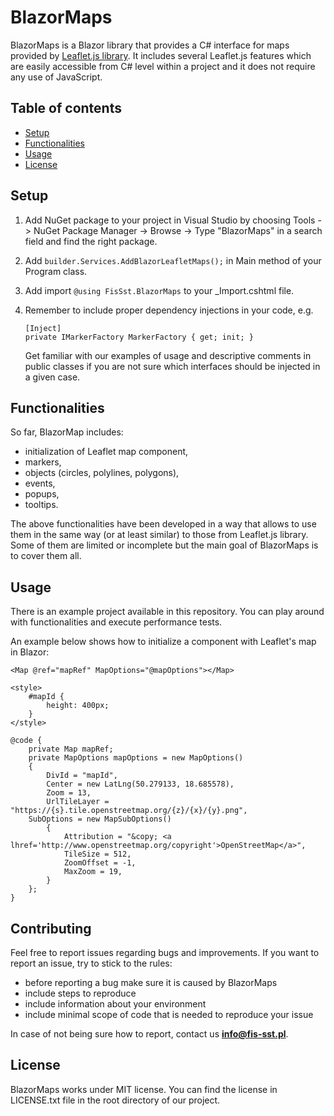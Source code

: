 # BlazorMaps

BlazorMaps is a Blazor library that provides a C# interface for maps provided by [Leaflet.js library](https://leafletjs.com/). It includes several Leaflet.js features which are easily accessible from C# level within a project and it does not require any use of JavaScript.

## Table of contents
- [Setup](setup)
- [Functionalities](functionalities)
- [Usage](usage)
- [License](license)

## Setup

1. Add NuGet package to your project in Visual Studio by choosing Tools -> NuGet Package Manager -> Browse -> Type "BlazorMaps" in a search field and find the right package.
2. Add ```builder.Services.AddBlazorLeafletMaps();``` in Main method of your Program class.
3. Add import ```@using FisSst.BlazorMaps``` to your _Import.cshtml file.
4. Remember to include proper dependency injections in your code, e.g.

	```
	[Inject]
	private IMarkerFactory MarkerFactory { get; init; }
	```
	Get familiar with our examples of usage and descriptive comments in public classes if you are not sure which interfaces should be injected in a given case.
## Functionalities
So far, BlazorMap includes:
* initialization of Leaflet map component,
* markers,
* objects (circles, polylines, polygons),
* events,
* popups,
* tooltips.

The above functionalities have been developed in a way that allows to use them in the same way (or at least similar) to those from Leaflet.js library. Some of them are limited or incomplete but the main goal of BlazorMaps is to cover them all.

## Usage
There is an example project available in this repository. You can play around with functionalities and execute performance tests.

An example below shows how to initialize a component with Leaflet's map in Blazor: 
```
<Map @ref="mapRef" MapOptions="@mapOptions"></Map>

<style>
    #mapId {
        height: 400px;
    }
</style>

@code {
    private Map mapRef;
    private MapOptions mapOptions = new MapOptions()
    {
        DivId = "mapId",
        Center = new LatLng(50.279133, 18.685578),
        Zoom = 13,
        UrlTileLayer = "https://{s}.tile.openstreetmap.org/{z}/{x}/{y}.png",
	SubOptions = new MapSubOptions()
        {
            Attribution = "&copy; <a lhref='http://www.openstreetmap.org/copyright'>OpenStreetMap</a>",
            TileSize = 512,
            ZoomOffset = -1,
            MaxZoom = 19,
        }
    };
}
```


## Contributing
Feel free to report issues regarding bugs and improvements. If you want to report an issue, try to stick to the rules:
* before reporting a bug make sure it is caused by BlazorMaps
* include steps to reproduce
* include information about your environment
* include minimal scope of code that is needed to reproduce your issue

In case of not being sure how to report, contact us **info@fis-sst.pl**.
## License
BlazorMaps works under MIT license. You can find the license in LICENSE.txt file in the root directory of our project.
